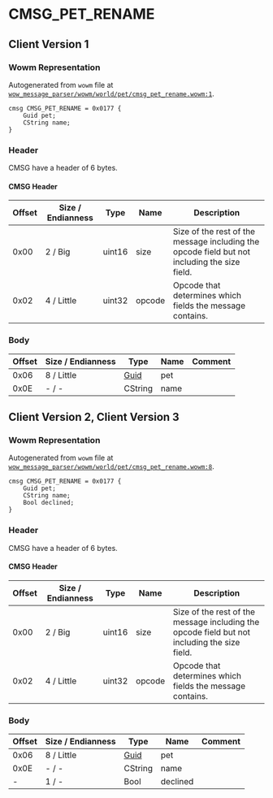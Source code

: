 # CMSG_PET_RENAME

## Client Version 1

### Wowm Representation

Autogenerated from `wowm` file at [`wow_message_parser/wowm/world/pet/cmsg_pet_rename.wowm:1`](https://github.com/gtker/wow_messages/tree/main/wow_message_parser/wowm/world/pet/cmsg_pet_rename.wowm#L1).
```rust,ignore
cmsg CMSG_PET_RENAME = 0x0177 {
    Guid pet;
    CString name;
}
```
### Header

CMSG have a header of 6 bytes.

#### CMSG Header

| Offset | Size / Endianness | Type   | Name   | Description |
| ------ | ----------------- | ------ | ------ | ----------- |
| 0x00   | 2 / Big           | uint16 | size   | Size of the rest of the message including the opcode field but not including the size field.|
| 0x02   | 4 / Little        | uint32 | opcode | Opcode that determines which fields the message contains.|

### Body

| Offset | Size / Endianness | Type | Name | Comment |
| ------ | ----------------- | ---- | ---- | ------- |
| 0x06 | 8 / Little | [Guid](../types/packed-guid.md) | pet |  |
| 0x0E | - / - | CString | name |  |

## Client Version 2, Client Version 3

### Wowm Representation

Autogenerated from `wowm` file at [`wow_message_parser/wowm/world/pet/cmsg_pet_rename.wowm:8`](https://github.com/gtker/wow_messages/tree/main/wow_message_parser/wowm/world/pet/cmsg_pet_rename.wowm#L8).
```rust,ignore
cmsg CMSG_PET_RENAME = 0x0177 {
    Guid pet;
    CString name;
    Bool declined;
}
```
### Header

CMSG have a header of 6 bytes.

#### CMSG Header

| Offset | Size / Endianness | Type   | Name   | Description |
| ------ | ----------------- | ------ | ------ | ----------- |
| 0x00   | 2 / Big           | uint16 | size   | Size of the rest of the message including the opcode field but not including the size field.|
| 0x02   | 4 / Little        | uint32 | opcode | Opcode that determines which fields the message contains.|

### Body

| Offset | Size / Endianness | Type | Name | Comment |
| ------ | ----------------- | ---- | ---- | ------- |
| 0x06 | 8 / Little | [Guid](../types/packed-guid.md) | pet |  |
| 0x0E | - / - | CString | name |  |
| - | 1 / - | Bool | declined |  |

